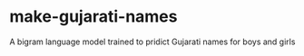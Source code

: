 # make-gujarati-names
A bigram language model trained to pridict Gujarati names for boys and girls 
